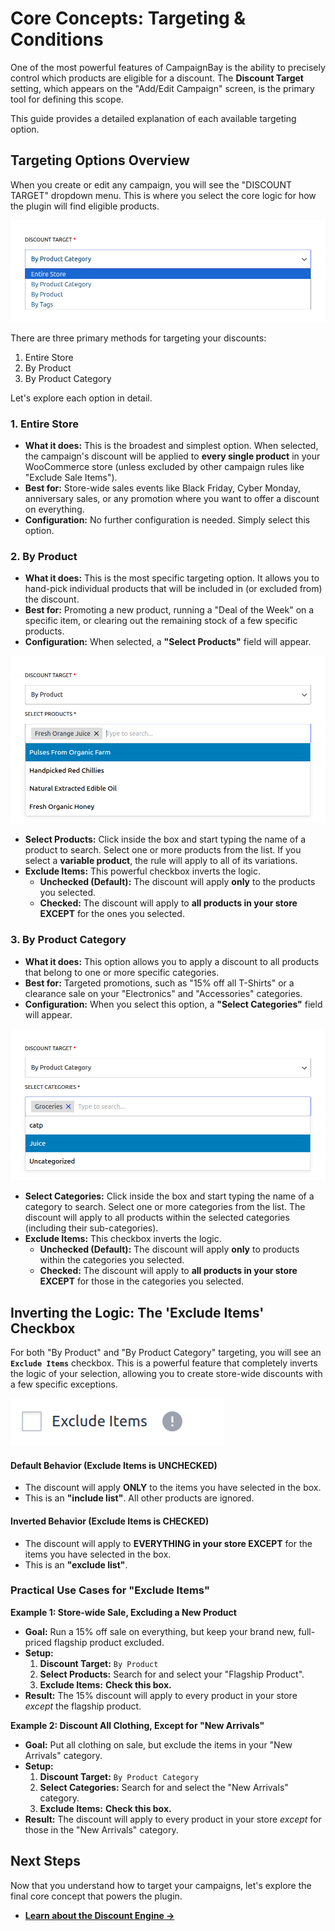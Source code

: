 # Core Concepts: Targeting & Conditions

One of the most powerful features of CampaignBay is the ability to precisely control which products are eligible for a discount. The **Discount Target** setting, which appears on the "Add/Edit Campaign" screen, is the primary tool for defining this scope.

This guide provides a detailed explanation of each available targeting option.

## Targeting Options Overview

When you create or edit any campaign, you will see the "DISCOUNT TARGET" dropdown menu. This is where you select the core logic for how the plugin will find eligible products.

![The main targeting options](./../public/targeting-options-dropdown.png)

There are three primary methods for targeting your discounts:

1.  Entire Store
2.  By Product
3.  By Product Category

Let's explore each option in detail.

### 1. Entire Store

- **What it does:** This is the broadest and simplest option. When selected, the campaign's discount will be applied to **every single product** in your WooCommerce store (unless excluded by other campaign rules like "Exclude Sale Items").
- **Best for:** Store-wide sales events like Black Friday, Cyber Monday, anniversary sales, or any promotion where you want to offer a discount on everything.
- **Configuration:** No further configuration is needed. Simply select this option.

### 2. By Product

- **What it does:** This is the most specific targeting option. It allows you to hand-pick individual products that will be included in (or excluded from) the discount.
- **Best for:** Promoting a new product, running a "Deal of the Week" on a specific item, or clearing out the remaining stock of a few specific products.
- **Configuration:** When selected, a **"Select Products"** field will appear.

![Selecting individual products](./../public/targeting-by-product.png)

- **Select Products:** Click inside the box and start typing the name of a product to search. Select one or more products from the list. If you select a **variable product**, the rule will apply to all of its variations.
- **Exclude Items:** This powerful checkbox inverts the logic.
  - **Unchecked (Default):** The discount will apply **only** to the products you selected.
  - **Checked:** The discount will apply to **all products in your store EXCEPT** for the ones you selected.

### 3. By Product Category

- **What it does:** This option allows you to apply a discount to all products that belong to one or more specific categories.
- **Best for:** Targeted promotions, such as "15% off all T-Shirts" or a clearance sale on your "Electronics" and "Accessories" categories.
- **Configuration:** When you select this option, a **"Select Categories"** field will appear.

![Selecting product categories](./../public/targeting-by-category.png)

- **Select Categories:** Click inside the box and start typing the name of a category to search. Select one or more categories from the list. The discount will apply to all products within the selected categories (including their sub-categories).
- **Exclude Items:** This checkbox inverts the logic.
  - **Unchecked (Default):** The discount will apply **only** to products within the categories you selected.
  - **Checked:** The discount will apply to **all products in your store EXCEPT** for those in the categories you selected.

## Inverting the Logic: The 'Exclude Items' Checkbox

For both "By Product" and "By Product Category" targeting, you will see an **`Exclude Items`** checkbox. This is a powerful feature that completely inverts the logic of your selection, allowing you to create store-wide discounts with a few specific exceptions.

![The Exclude Items checkbox](./../public/targeting-exclude-items.png)

#### Default Behavior (Exclude Items is UNCHECKED)

- The discount will apply **ONLY** to the items you have selected in the box.
- This is an **"include list"**. All other products are ignored.

#### Inverted Behavior (Exclude Items is CHECKED)

- The discount will apply to **EVERYTHING in your store EXCEPT** for the items you have selected in the box.
- This is an **"exclude list"**.

### Practical Use Cases for "Exclude Items"

**Example 1: Store-wide Sale, Excluding a New Product**

- **Goal:** Run a 15% off sale on everything, but keep your brand new, full-priced flagship product excluded.
- **Setup:**
  1.  **Discount Target:** `By Product`
  2.  **Select Products:** Search for and select your "Flagship Product".
  3.  **Exclude Items:** **Check this box.**
- **Result:** The 15% discount will apply to every product in your store _except_ the flagship product.

**Example 2: Discount All Clothing, Except for "New Arrivals"**

- **Goal:** Put all clothing on sale, but exclude the items in your "New Arrivals" category.
- **Setup:**
  1.  **Discount Target:** `By Product Category`
  2.  **Select Categories:** Search for and select the "New Arrivals" category.
  3.  **Exclude Items:** **Check this box.**
- **Result:** The discount will apply to every product in your store _except_ for those in the "New Arrivals" category.

## Next Steps

Now that you understand how to target your campaigns, let's explore the final core concept that powers the plugin.

- **[Learn about the Discount Engine &rarr;](./understanding-the-engine.md)**
